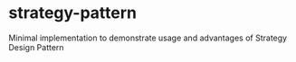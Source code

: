 # strategy-pattern
Minimal implementation to demonstrate usage and advantages of Strategy Design Pattern
